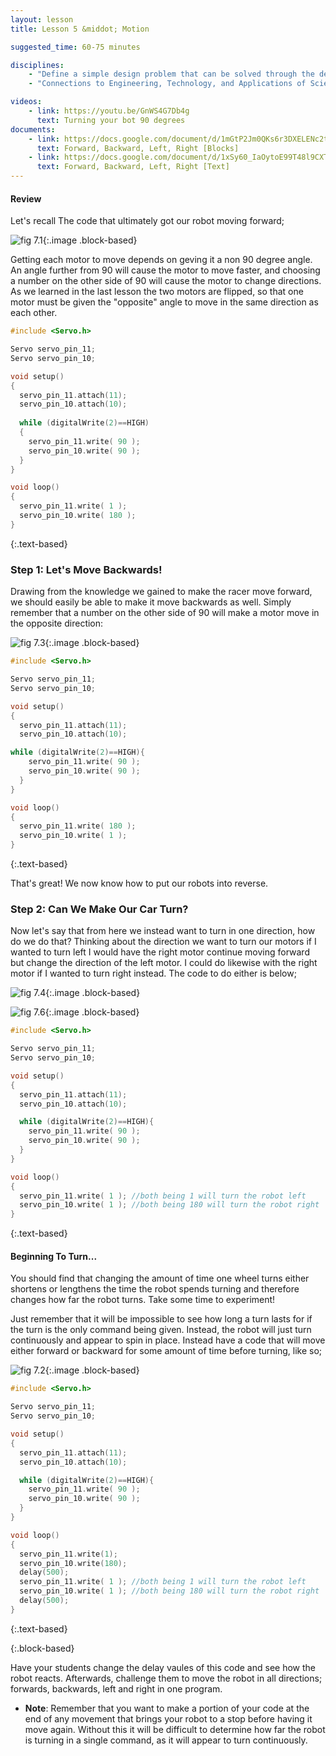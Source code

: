 ```yaml
---
layout: lesson
title: Lesson 5 &middot; Motion

suggested_time: 60-75 minutes  

disciplines:
    - "Define a simple design problem that can be solved through the development of an object, tool, process, or system and includes several criteria for success and constraints on materials, time, or cost. (3-5-ETS1-1)"
    - "Connections to Engineering, Technology, and Applications of Science: Influence of Engineering, Technology, and Science on Society and the Natural World Engineers improve existing technologies or develop new ones. (4-PS3-4)"

videos:
    - link: https://youtu.be/GnWS4G7Db4g
      text: Turning your bot 90 degrees
documents:
    - link: https://docs.google.com/document/d/1mGtP2Jm0QKs6r3DXELENc2tx7vsxqzGifeTC2-UnncA/view
      text: Forward, Backward, Left, Right [Blocks]
    - link: https://docs.google.com/document/d/1xSy60_IaOytoE99T48l9CXTqfJzHeJJflQWpMUp3uGA/view
      text: Forward, Backward, Left, Right [Text]
---
```


#### Review
Let's recall The code that ultimately got our robot moving forward;

![fig 7.1](fig-7_1.png){:.image .block-based}

Getting each motor to move depends on geving it a non 90 degree angle. An angle further from 90 will cause the motor to move faster, and choosing a number on the other side of 90 will cause the motor to change directions. As we learned in the last lesson the two motors are flipped, so that one motor must be given the "opposite" angle to move in the same direction as each other.

```c
#include <Servo.h>

Servo servo_pin_11;
Servo servo_pin_10;

void setup()
{
  servo_pin_11.attach(11);
  servo_pin_10.attach(10);
  
  while (digitalWrite(2)==HIGH)
  {
    servo_pin_11.write( 90 );
    servo_pin_10.write( 90 );
  }
}

void loop()
{
  servo_pin_11.write( 1 );
  servo_pin_10.write( 180 );
}
```
{:.text-based}

### Step 1: Let's Move Backwards!

Drawing from the knowledge we gained to make the racer move forward, we should easily be able to make it move backwards as well. Simply remember that a number on the other side of 90 will make a motor move in the opposite direction:

![fig 7.3](fig-7_3.png){:.image .block-based}

```c
#include <Servo.h>

Servo servo_pin_11;
Servo servo_pin_10;

void setup()
{
  servo_pin_11.attach(11);
  servo_pin_10.attach(10);

while (digitalWrite(2)==HIGH){
    servo_pin_11.write( 90 );
    servo_pin_10.write( 90 );
  }
}

void loop()
{
  servo_pin_11.write( 180 );
  servo_pin_10.write( 1 );
}
```
{:.text-based}

That's great! We now know how to put our robots into reverse. 

### Step 2: Can We Make Our Car Turn?

Now let's say that from here we instead want to turn in one direction, how do we do that? Thinking about the direction we want to turn our motors if I wanted to turn left I would have the right motor continue moving forward but change the direction of the left motor. I could do likewise with the right motor if I wanted to turn right instead. The code to do either is below;

![fig 7.4](fig-7_4.png){:.image .block-based}

![fig 7.6](fig-7_5.png){:.image .block-based}

```c
#include <Servo.h>

Servo servo_pin_11;
Servo servo_pin_10;

void setup()
{
  servo_pin_11.attach(11);
  servo_pin_10.attach(10);

  while (digitalWrite(2)==HIGH){
    servo_pin_11.write( 90 );
    servo_pin_10.write( 90 );
  }
}

void loop()
{
  servo_pin_11.write( 1 ); //both being 1 will turn the robot left
  servo_pin_10.write( 1 ); //both being 180 will turn the robot right
}
```
{:.text-based}

#### Beginning To Turn...
You should find that changing the amount of time one wheel turns either shortens or lengthens the time the robot spends turning and therefore changes how far the robot turns.  Take some time to experiment!

Just remember that it will be impossible to see how long a turn lasts for if the turn is the only command being given. Instead, the robot will just turn continuously and appear to spin in place. Instead have a code that will move either forward or backward for some amount of time before turning, like so;

![fig 7.2](fig-7_2.png){:.image .block-based}

```c
#include <Servo.h>

Servo servo_pin_11;
Servo servo_pin_10;

void setup()
{
  servo_pin_11.attach(11);
  servo_pin_10.attach(10);

  while (digitalWrite(2)==HIGH){
    servo_pin_11.write( 90 );
    servo_pin_10.write( 90 );
  }
}

void loop()
{
  servo_pin_11.write(1);
  servo_pin_10.write(180);
  delay(500);
  servo_pin_11.write( 1 ); //both being 1 will turn the robot left
  servo_pin_10.write( 1 ); //both being 180 will turn the robot right
  delay(500);
}
```
{:.text-based}

{:.block-based}

Have your students change the delay vaules of this code and see how the robot reacts. Afterwards, challenge them to move the robot in all directions; forwards, backwards, left and right in one program.

- **Note**: Remember that you want to make a portion of your code at the end of any movement that brings your robot to a stop before having it move again. Without this it will be difficult to determine how far the robot is turning in a single command, as it will appear to turn continuously.
